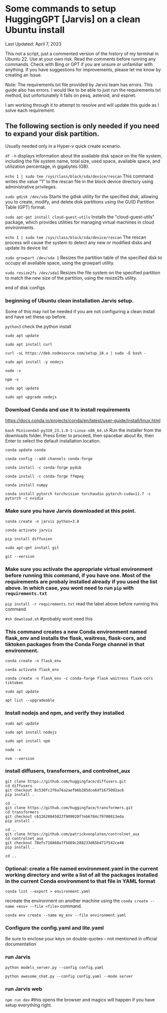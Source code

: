 # Some commands to setup HuggingGPT [Jarvis] on a clean Ubuntu install 
Last Updated: April 7, 2023

This not a script, just a commented version of the history of my terminal in Ubuntu 22. Use at your own risk. 
Read the comments before running any commands.
Check with Bing or GPT if you are unsure or unfamiliar with anything. 
If you have suggestions for improvements, please let me know by creating an Issue.

Note: The requirements.txt file provided by Jarvis team has errors. This guide also has errors. I would like to be able to just run the requirements.txt method, but unfortunately it fails on pesq, asteroid, and espnet.

I am working through it to attempt to resolve and will update this guide as I solve each requirement.

## The following section is only needed if you need to expand your disk partition. 

Usually needed only in a Hyper-v quick create scenario.

`df -h`		displays information about the available disk space on the file system, including the file system name, total size, used space, available space, and utilization percentage, in gigabytes (GB).

`echo 1 | sudo tee /sys/class/block/sda/device/rescan`	This command writes the value "1" to the rescan file in the block device directory using administrative privileges.

`sudo gdisk /dev/sda`	Starts the gdisk utility for the specified disk, allowing you to create, modify, and delete disk partitions using the GUID Partition Table (GPT) format.

`sudo apt-get install cloud-guest-utils`	Installs the "cloud-guest-utils" package, which provides utilities for managing virtual machines in cloud environments.

`echo 1 | sudo tee /sys/class/block/sda/device/rescan`	The rescan process will cause the system to detect any new or modified disks and update its device list

`sudo growpart /dev/sda 1`	Resizes the partition table of the specified disk to occupy all available space, using the growpart utility.

`sudo resize2fs /dev/sda1`	Resizes the file system on the specified partition to match the new size of the partition, using the resize2fs utility.

end of disk configs

### beginning of Ubuntu clean installation Jarvis setup. 

Some of this may not be needed if you are not configuring a clean install and have set these up before.

`python3` check the python install

`sudo apt update`

`sudo apt install curl`

`curl -sL https://deb.nodesource.com/setup_18.x | sudo -E bash -`

`sudo apt install -y nodejs`

`node -v`

`npm -v`

`sudo apt update`

`sudo apt upgrade nodejs`

### Download Conda and use it to install requirements

https://docs.conda.io/projects/conda/en/latest/user-guide/install/linux.html

`bash Miniconda3-py310_23.1.0-1-Linux-x86_64.sh` Run the installer from the downloads folder. Press Enter to proceed, then spacebar about 8x, then Enter to select the default installation location.

`conda update conda`

`conda config --add channels conda-forge`

`conda install -c conda-forge pydub`

`conda install -c conda-forge ffmpeg`

`conda install numpy`

`conda install pytorch torchvision torchaudio pytorch-cuda=11.7 -c pytorch -c nvidia`

### Make sure you have Jarvis downloaded at this point.

`conda create -n jarvis python=3.8`

`conda activate jarvis`

`pip install diffusion`

`sudo apt-get install git`

`git --version`

### Make sure you activate the appropriate virtual environment before running this command, if you have one. Most of the requirements are probaly installed already if you used the list above. In which case, you wont need to run `pip` with `requirements.txt`

`pip install -r requirements.txt` read the label above before running this command.

`#sh download.sh`  #probably wont need this

### This command creates a new Conda environment named flask_env and installs the flask, waitress, flask-cors, and tiktoken packages from the Conda Forge channel in that environment. 

`conda create -n flask_env`

`conda activate flask_env`

`conda create -n flask_env -c conda-forge flask waitress flask-cors tiktoken`

`sudo apt update`

`apt list --upgradeable`



### Install nodejs and npm, and verify they installed

`sudo apt update`

`sudo apt install nodejs`

`sudo apt install npm`

`node -v`

`nvm --version`

### install diffusers, transformers, and controlnet_aux

```
git clone https://github.com/huggingface/diffusers.git
cd diffusers
git checkout 8c530fc2f6a76a2aefb6b285dce6df1675092ac6
pip install .
```

```
cd ..
git clone https://github.com/huggingface/transformers.git
cd transformers
git checkout c612628045822f909020f7eb6784c79700813eda
pip install .
```

```
cd ..
git clone https://github.com/patrickvonplaten/controlnet_aux
cd controlnet_aux
git checkout 78efc716868a7f5669c288233d65b471f542ce40
pip install .

cd ..
```

### Optional: create a file named environment.yaml in the current working directory and write a list of all the packages installed in the current Conda environment to that file in YAML format

`conda list --export > environment.yaml`

recreate the environment on another machine using the `conda create --name <env> --file <file>` command.

`conda env create --name my_env --file environment.yaml` 

### Configure the config.yaml and lite.yaml 
  
Be sure to enclose your keys on double-quotes - not mentioned in official documentation

### run Jarvis

`python models_server.py --config config.yaml`
  
`python awesome_chat.py --config config.yaml --mode server`

### run Jarvis web

`npm run dev` #this opens the browser and magics will happen if you have setup everything right.
